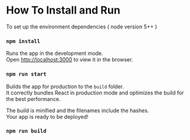 # How To Install and Run

To set up the environment dependencies ( node version 5++ )

### `npm install`

Runs the app in the development mode.<br>
Open [http://localhost:3000](http://localhost:3000) to view it in the browser.

### `npm run start`

Builds the app for production to the `build` folder.<br>
It correctly bundles React in production mode and optimizes the build for the best performance.

The build is minified and the filenames include the hashes.<br>
Your app is ready to be deployed!

### `npm run build`